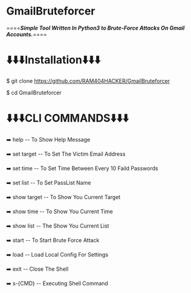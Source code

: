 
# GmailBruteforcer

====***Simple Tool Written In Python3 to Brute-Force Attacks On Gmail Accounts.***====


# ⬇️⬇️⬇️Installation⬇️⬇️⬇️

$ git clone https://github.com/RAM404HACKER/GmailBruteforcer

$ cd GmailBruteforcer
    

# ⬇️⬇️⬇️CLI COMMANDS⬇️⬇️⬇️




➡️ help -- To Show Help Message 

➡️ set target -- To Set The Victim Email Address

➡️ set time -- To Set Time Between Every 10 Faild Passwords

➡️ set list -- To Set PassList Name

➡️ show target -- To Show You Current Target

➡️ show time -- To Show You Current Time

➡️ show list -- The Show You Current List

➡️ start -- To Start Brute Force Attack

➡️ load -- Load Local Config For Settings

➡️ exit -- Close The Shell

➡️ s-{CMD} -- Executing Shell Command



